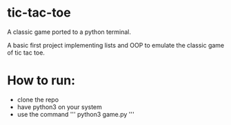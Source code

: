# tic-tac-toe
A classic game ported to a python terminal.

A basic first project implementing lists and OOP to emulate the classic game of tic tac toe. 

# How to run:

- clone the repo
- have python3 on your system
- use the command 
''' python3 game.py '''

